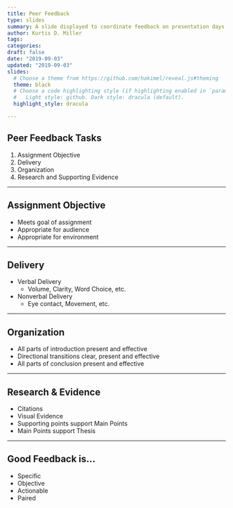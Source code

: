 ```yaml
---
title: Peer Feedback
type: slides
summary: A slide displayed to coordinate feedback on presentation days in face-to-face classes
author: Kurtis D. Miller
tags:
categories: 
draft: false
date: "2019-09-03"
updated: "2019-09-03"
slides:
  # Choose a theme from https://github.com/hakimel/reveal.js#theming
  theme: black
  # Choose a code highlighting style (if highlighting enabled in `params.toml`)
  #   Light style: github. Dark style: dracula (default).
  highlight_style: dracula

---
```


Peer Feedback Tasks
-------------------

1.  Assignment Objective
2.  Delivery
3.  Organization
4.  Research and Supporting Evidence

---

Assignment Objective
--------------------

* Meets goal of assignment
* Appropriate for audience
* Appropriate for environment

---

Delivery
--------

* Verbal Delivery
  * Volume, Clarity, Word Choice, etc.
* Nonverbal Delivery
  * Eye contact, Movement, etc.

---

Organization
------------

* All parts of introduction present and effective
* Directional transitions clear, present and effective
* All parts of conclusion present and effective

---

Research & Evidence
-------------------

* Citations
* Visual Evidence
* Supporting points support Main Points
* Main Points support Thesis

---

Good Feedback is...
-------------------

* Specific
* Objective
* Actionable
* Paired
